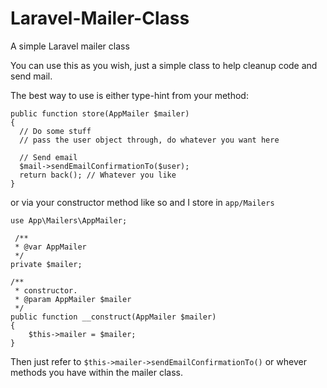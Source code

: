 # Laravel-Mailer-Class
A simple Laravel mailer class

You can use this as you wish, just a simple class to help cleanup code and send mail.

The best way to use is either type-hint from your method:

````
public function store(AppMailer $mailer)
{
  // Do some stuff
  // pass the user object through, do whatever you want here
  
  // Send email
  $mail->sendEmailConfirmationTo($user);
  return back(); // Whatever you like
}
````

or via your constructor method like so and I store in ````app/Mailers````

````
use App\Mailers\AppMailer;

 /**
 * @var AppMailer
 */
private $mailer;

/**
 * constructor.
 * @param AppMailer $mailer
 */
public function __construct(AppMailer $mailer)
{
    $this->mailer = $mailer;
}

````

Then just refer to ````$this->mailer->sendEmailConfirmationTo()```` or whever methods you have within the mailer class.